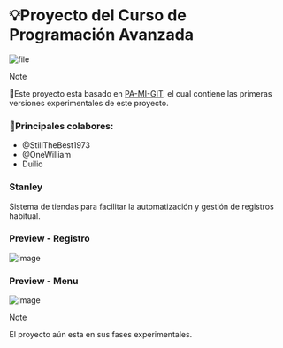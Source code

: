 # 💡Proyecto del Curso de Programación Avanzada

![file](https://github.com/OneWilliam/Stanley/assets/143982441/f17dc3c3-58e9-4904-9161-c759a3f64be6)

> [!NOTE]
> 🚩Este proyecto esta basado en [PA-MI-GIT](https://github.com/StillTheBest1973/PA-MI-GIT), el cual contiene las primeras versiones experimentales de este proyecto.

### 🗿Principales colabores: 
  - @StillTheBest1973
  - @OneWilliam
  - Duilio

### Stanley
  Sistema de tiendas para facilitar la automatización y gestión de registros habitual.

### Preview - Registro
![image](https://github.com/OneWilliam/Stanley/assets/143982441/ebc7314d-01cd-4c2f-aa9d-eabc4461cdf5)

### Preview - Menu
![image](https://github.com/OneWilliam/Stanley/assets/143982441/d0435ec2-c47f-4ccb-8a3a-1b14044f0954)

> [!NOTE]
> El proyecto aún esta en sus fases experimentales.
